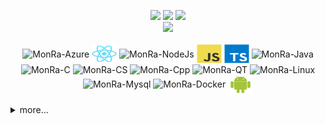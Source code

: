 <!--Hello
<h2><img src="https://emojis.slackmojis.com/emojis/images/1531849430/4246/blob-sunglasses.gif?1531849430" width="30"/> Hi There👋 , I'm MonRá! <img src="https://media.giphy.com/media/12oufCB0MyZ1Go/giphy.gif" width="50"><img src="https://i.giphy.com/9KawrQzIwdAYg.webp" width="50"></h2>
-->

<div>
  </p>
  <div align="center">
   <a href="https://www.facebook.com/ramon.chaib" target="_blank"><img src="https://img.shields.io/badge/-Facebook-%230077B5?style=for-the-badge&logo=facebook&logoColor=white" target="_blank"></a> 
  <a href="https://www.instagram.com/monrapps/" target="_blank"><img src="https://img.shields.io/badge/-Instagram-%23E4405F?style=for-the-badge&logo=instagram&logoColor=white" target="_blank"></a>
  <a href="https://www.linkedin.com/in/ramon-chaib-27007635/" target="_blank"><img src="https://img.shields.io/badge/-LinkedIn-%230077B5?style=for-the-badge&logo=linkedin&logoColor=white" target="_blank"></a>   
</div>

<div align="center">
  <img src="https://i.giphy.com/MM0Jrc8BHKx3y.webp">
</div>
  
 <div style="display: inline_block" align="center"><br>
  <img align="center" alt="MonRa-Azure" height="30" width="40" src="https://cdn.jsdelivr.net/gh/devicons/devicon/icons/azure/azure-original.svg">
  <img align="center" alt="MonRa-React" height="30" width="40" src="https://raw.githubusercontent.com/devicons/devicon/master/icons/react/react-original.svg">
  <img align="center" alt="MonRa-NodeJs" height="30" width="40" src="https://cdn.jsdelivr.net/gh/devicons/devicon/icons/nodejs/nodejs-original.svg">
  <img align="center" alt="MonRa-Js" height="30" width="40" src="https://raw.githubusercontent.com/devicons/devicon/master/icons/javascript/javascript-original.svg">     <img align="center" alt="MonRa-Ts" height="30" width="40" src="https://raw.githubusercontent.com/devicons/devicon/master/icons/typescript/typescript-original.svg">
  <img align="center" alt="MonRa-Java" height="30" width="40" src="https://cdn.jsdelivr.net/gh/devicons/devicon/icons/java/java-original.svg">
  <img align="center" alt="MonRa-C" height="30" width="40" src="https://cdn.jsdelivr.net/gh/devicons/devicon/icons/c/c-original.svg">
  <img align="center" alt="MonRa-CS" height="30" width="40" src="https://cdn.jsdelivr.net/gh/devicons/devicon/icons/csharp/csharp-original.svg">
  <img align="center" alt="MonRa-Cpp" height="30" width="40" src="https://cdn.jsdelivr.net/gh/devicons/devicon/icons/cplusplus/cplusplus-original.svg">
  <img align="center" alt="MonRa-QT" height="30" width="40" src="https://cdn.jsdelivr.net/gh/devicons/devicon/icons/qt/qt-original.svg">
  <img align="center" alt="MonRa-Linux" height="30" width="40" src="https://cdn.jsdelivr.net/gh/devicons/devicon/icons/linux/linux-original.svg">
  <img align="center" alt="MonRa-Mysql" height="30" width="40" src="https://cdn.jsdelivr.net/gh/devicons/devicon/icons/mysql/mysql-original.svg">
  <img align="center" alt="MonRa-Docker" height="30" width="40" src="https://cdn.jsdelivr.net/gh/devicons/devicon/icons/docker/docker-original.svg">  
  <img align="center" alt="MonRa-Android" height="30" width="40" src="https://github.com/devicons/devicon/blob/master/icons/android/android-original.svg">
  
</div>
</a>

</br>
<!--
[![github activity graph](https://activity-graph.herokuapp.com/graph?username=monrapps&theme=chartreuse-dark)](https://github.com/monrapps/)
-->
<div>
<details>
      <summary>more...</summary>
      
<!--
### <img src="https://media.giphy.com/media/VgCDAzcKvsR6OM0uWg/giphy.gif" width="50"> A little more about me...  

```javascript
const monra = {
    pronouns: "He" | "Him",
    code: ["any"],
    askMeAbout: ["any"],
    technologies: {
        backEnd: {
            js: ["any"],
        },
        mobileApp: {
            native: ["Android Development"]
        },
        devOps: ["AWS", "Docker🐳", "Route53", "Nginx"],
        databases: ["mongo", "MySql", "sqlite"],
        misc: ["Firebase", "Socket.IO", "selenium", "open-cv", "php", "SuiteApp"]
    },
    architecture: ["Serverless Architecture", "Progressive web applications", "Single page applications"],
    currentFocus: "Building Robots to ease opertations",
    funFact: "There are two ways to write error-free programs; only the third one works"
};
```
-->

---
<!--START_SECTION:waka-->
![Code Time](http://img.shields.io/badge/Code%20Time-1%2C237%20hrs%2058%20mins-blue)

![Profile Views](http://img.shields.io/badge/Profile%20Views-0-blue)

![Lines of code](https://img.shields.io/badge/From%20Hello%20World%20I%27ve%20Written-3.3%20million%20lines%20of%20code-blue)

**🐱 My GitHub Data** 

> 📦 68.4 kB Used in GitHub's Storage 
 > 
> 🚫 Not Opted to Hire
 > 
> 📜 25 Public Repositories 
 > 
> 🔑 22 Private Repositories 
 > 
**I'm an Early 🐤** 

```text
🌞 Morning                9571 commits        ████████░░░░░░░░░░░░░░░░░   32.83 % 
🌆 Daytime                12469 commits       ███████████░░░░░░░░░░░░░░   42.77 % 
🌃 Evening                4158 commits        ████░░░░░░░░░░░░░░░░░░░░░   14.26 % 
🌙 Night                  2958 commits        ███░░░░░░░░░░░░░░░░░░░░░░   10.15 % 
```
📅 **I'm Most Productive on Thursday** 

```text
Monday                   5352 commits        █████░░░░░░░░░░░░░░░░░░░░   18.36 % 
Tuesday                  5482 commits        █████░░░░░░░░░░░░░░░░░░░░   18.80 % 
Wednesday                5541 commits        █████░░░░░░░░░░░░░░░░░░░░   19.00 % 
Thursday                 6236 commits        █████░░░░░░░░░░░░░░░░░░░░   21.39 % 
Friday                   4064 commits        ███░░░░░░░░░░░░░░░░░░░░░░   13.94 % 
Saturday                 1412 commits        █░░░░░░░░░░░░░░░░░░░░░░░░   04.84 % 
Sunday                   1069 commits        █░░░░░░░░░░░░░░░░░░░░░░░░   03.67 % 
```


📊 **This Week I Spent My Time On** 

```text
🕑︎ Time Zone: America/Sao_Paulo

💬 Programming Languages: 
TypeScript               3 hrs 28 mins       ████████░░░░░░░░░░░░░░░░░   32.58 % 
Other                    2 hrs 25 mins       ██████░░░░░░░░░░░░░░░░░░░   22.64 % 
JSON                     1 hr 40 mins        ████░░░░░░░░░░░░░░░░░░░░░   15.70 % 
Markdown                 1 hr 7 mins         ███░░░░░░░░░░░░░░░░░░░░░░   10.56 % 
Makefile                 48 mins             ██░░░░░░░░░░░░░░░░░░░░░░░   07.54 % 

🔥 Editors: 
VS Code                  10 hrs 40 mins      █████████████████████████   100.00 % 

🐱‍💻 Projects: 
wlm-backend              8 hrs 56 mins       █████████████████████░░░░   83.74 % 
dead-lock                1 hr 6 mins         ███░░░░░░░░░░░░░░░░░░░░░░   10.42 % 
wlm-infra                17 mins             █░░░░░░░░░░░░░░░░░░░░░░░░   02.68 % 
Unknown Project          9 mins              ░░░░░░░░░░░░░░░░░░░░░░░░░   01.45 % 
gww-v6i                  8 mins              ░░░░░░░░░░░░░░░░░░░░░░░░░   01.33 % 

💻 Operating System: 
WSL                      10 hrs 31 mins      █████████████████████████   98.52 % 
Windows                  9 mins              ░░░░░░░░░░░░░░░░░░░░░░░░░   01.48 % 
```

**I Mostly Code in C++** 

```text
C                        16 repos            ████░░░░░░░░░░░░░░░░░░░░░   17.78 % 
Python                   10 repos            ███░░░░░░░░░░░░░░░░░░░░░░   11.11 % 
JavaScript               10 repos            ███░░░░░░░░░░░░░░░░░░░░░░   11.11 % 
Shell                    6 repos             ██░░░░░░░░░░░░░░░░░░░░░░░   06.67 % 
HTML                     6 repos             ██░░░░░░░░░░░░░░░░░░░░░░░   06.67 % 
```



**Timeline**

![Lines of Code chart](https://raw.githubusercontent.com/monrapps/monrapps/master/assets/bar_graph.png)


 Last Updated on 22/07/2025 12:57:56 UTC
<!--END_SECTION:waka-->
